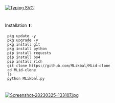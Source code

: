 ##
[![Typing SVG](https://readme-typing-svg.demolab.com?font=Fira+Code&size=30&pause=1000&color=FFFE00&width=435&lines=MLid-clone+%E2%9C%85)](https://git.io/typing-svg)
#


Installation ⬇️:



     pkg update -y
     pkg upgrade -y
     pkg install git
     pkg install python
     pip install requests
     pip install bs4
     pip install rich
     git clone https://github.com/MLikbal/MLid-clone
     cd MLid-clone
     ls
     python MLikbal.py

#

[![Screenshot-20230325-133107.jpg](https://i.postimg.cc/mDb82pxX/Screenshot-20230325-133107.jpg)](https://postimg.cc/7CWgKVZ0)
